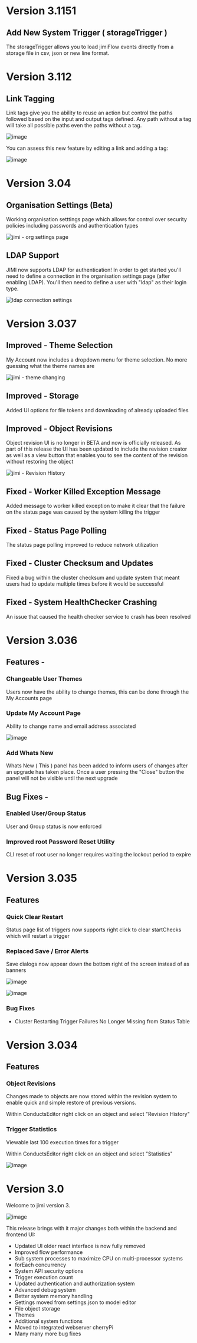 # Version 3.1151

## Add New System Trigger ( storageTrigger )

The storageTrigger allows you to load jimiFlow events directly from a storage file in csv, json or new line format.

# Version 3.112

## Link Tagging

Link tags give you the ability to reuse an action but control the paths followed based on the input and output tags defined. Any path without a tag will take all possible paths even the paths without a tag.

![image](https://user-images.githubusercontent.com/66521110/135760726-f27571ee-d68d-4f07-a959-4169ec9c064b.png)

You can assess this new feature by editing a link and adding a tag:

![image](https://user-images.githubusercontent.com/66521110/135760745-5bb9e24a-2a28-4cdc-af52-d43b728f83b1.png)

# Version 3.04

## Organisation Settings (Beta)

Working organisation setttings page which allows for control over security policies including passwords and authentication types

![jimi - org settings page](https://user-images.githubusercontent.com/14958920/134075889-d8447793-16e9-410d-8773-ab05127fe8bf.png)

## LDAP Support

JIMI now supports LDAP for authentication! In order to get started you'll need to define a connection in the organisation settings page (after enabling LDAP). 
You'll then need to define a user with "ldap" as their login type.

![ldap connection settings](https://user-images.githubusercontent.com/14958920/134075990-8b3dd9c8-01a9-47e6-a16e-2f5cb024c329.png)


# Version 3.037

## Improved - Theme Selection

My Account now includes a dropdown menu for theme selection. No more guessing what the theme names are

![jimi - theme changing](https://user-images.githubusercontent.com/66521110/133906387-bf9f96b8-4221-48ab-a454-623b9f0d379c.gif)

## Improved - Storage 

Added UI options for file tokens and downloading of already uploaded files

## Improved - Object Revisions

Object revision UI is no longer in BETA and now is officially released. As part of this release the UI has been updated to include the revision creator as well as a view button that enables you to see the content of the revision without restoring the object

![jimi - Revision History](https://user-images.githubusercontent.com/66521110/133906395-f97b733d-7514-4ffc-953d-d6c04b580a46.gif)

## Fixed - Worker Killed Exception Message

Added message to worker killed exception to make it clear that the failure on the status page was caused by the system killing the trigger

## Fixed - Status Page Polling

The status page polling improved to reduce network utilization

## Fixed - Cluster Checksum and Updates

Fixed a bug within the cluster checksum and update system that meant users had to update multiple times before it would be successful

## Fixed - System HealthChecker Crashing

An issue that caused the health checker service to crash has been resolved

# Version 3.036

## Features -

### Changeable User Themes 

Users now have the ability to change themes, this can be done through the My Accounts page

### Update My Account Page

Ability to change name and email address associated

![image](https://user-images.githubusercontent.com/66521110/133906668-cb097e21-11c9-4009-9e4c-5e2273d8fb3e.png)

### Add Whats New

Whats New ( This ) panel has been added to inform users of changes after an upgrade has taken place. Once a user pressing the "Close" button the panel will not be visible until the next upgrade

## Bug Fixes -

### Enabled User/Group Status

User and Group status is now enforced

### Improved root Password Reset Utility

CLI reset of root user no longer requires waiting the lockout period to expire

# Version 3.035

## Features

### Quick Clear Restart

Status page list of triggers now supports right click to clear startChecks which will restart a trigger

### Replaced Save / Error Alerts

Save dialogs now appear down the bottom right of the screen instead of as banners

![image](https://user-images.githubusercontent.com/66521110/133906645-737cb73b-44c8-4f48-b692-57509d490271.png)

![image](https://user-images.githubusercontent.com/66521110/133906649-2f1c1d2f-282c-47d0-99cb-12736eaf4cc3.png)

### Bug Fixes

* Cluster Restarting Trigger Failures No Longer Missing from Status Table

# Version 3.034

## Features

### Object Revisions

Changes made to objects are now stored within the revision system to enable quick and simple restore of previous versions.

Within ConductsEditor right click on an object and select "Revision History"

### Trigger Statistics

Viewable last 100 execution times for a trigger

Within ConductsEditor right click on an object and select "Statistics"

![image](https://user-images.githubusercontent.com/66521110/133906629-e6a9c087-7068-4c58-9503-1befaefa55f1.png)

# Version 3.0

Welcome to jimi version 3. 

![image](https://user-images.githubusercontent.com/66521110/133906607-b8a11890-ac9a-419b-9074-1dbe41bea245.png)

This release brings with it major changes both within the backend and frontend UI:

* Updated UI older react interface is now fully removed
* Improved flow performance
* Sub system processes to maximize CPU on multi-processor systems 
* forEach concurrency
* System API security options
* Trigger execution count
* Updated authentication and authorization system
* Advanced debug system
* Better system memory handling 
* Settings moved from settings.json to model editor
* File object storage
* Themes
* Additional system functions
* Moved to integrated webserver cherryPi
* Many many more bug fixes

